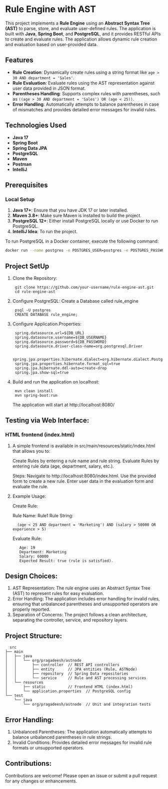 # Rule Engine with AST

This project implements a **Rule Engine** using an **Abstract Syntax Tree (AST)** to parse, store, and evaluate user-defined rules. The application is built with **Java**, **Spring Boot**, and **PostgreSQL**, and it provides RESTful APIs to create and evaluate rules. The application allows dynamic rule creation and evaluation based on user-provided data.

## Features

- **Rule Creation**: Dynamically create rules using a string format like `age > 30 AND department = 'Sales'`.
- **Rule Evaluation**: Evaluate rules using the AST representation against user data provided in JSON format.
- **Parentheses Handling**: Supports complex rules with parentheses, such as `((age > 30 AND department = 'Sales') OR (age < 25))`.
- **Error Handling**: Automatically attempts to balance parentheses in case of mismatches and provides detailed error messages for invalid rules.

## Technologies Used

- **Java 17**
- **Spring Boot**
- **Spring Data JPA**
- **PostgreSQL**
- **Maven**
- **Postman**
- **IntelliJ**

## Prerequisites

### Local Setup

1. **Java 17+**: Ensure that you have JDK 17 or later installed.
2. **Maven 3.8+**: Make sure Maven is installed to build the project.
3. **PostgreSQL 12+**: Either install PostgreSQL locally or use Docker to run PostgreSQL.
4. **IntelliJ Idea**: To run the project. 

To run PostgreSQL in a Docker container, execute the following command:

```bash
docker run --name postgres -e POSTGRES_USER=postgres -e POSTGRES_PASSWORD=your-password -e POSTGRES_DB=rule_engine -p 5432:5432 -d postgres
```

## Project SetUp

1. Clone the Repository:
   ```
    git clone https://github.com/your-username/rule-engine-ast.git
    cd rule-engine-ast
   ```
   
2. Configure PostgreSQL:
   Create a Database called rule_engine 
   ```
    psql -U postgres
    CREATE DATABASE rule_engine;
   ```

3. Configure Application.Properties:
   ```
    spring.datasource.url=${DB_URL}
    spring.datasource.username=${DB_USERNAME}
    spring.datasource.password=${DB_PASSWORD}
    spring.datasource.driver-class-name=org.postgresql.Driver

    spring.jpa.properties.hibernate.dialect=org.hibernate.dialect.PostgreSQLDialect
    spring.jpa.properties.hibernate.format_sql=true
    spring.jpa.hibernate.ddl-auto=create-drop
    spring.jpa.show-sql=true
   ```

4. Build and run the application on localhost:
   ```
    mvn clean install
    mvn spring-boot:run
   ```

   The application will start at http://localhost:8080/

## Testing via Web Interface:

### HTML frontend (index.html)
   
1. A simple frontend is available in src/main/resources/static/index.html that allows you to:

   Create Rules by entering a rule name and rule string.
   Evaluate Rules by entering rule data (age, department, salary, etc.).
   
   Steps:
     Navigate to http://localhost:8080/index.html.
     Use the provided form to create a new rule.
     Enter user data in the evaluation form and evaluate the rule.

3. Example Usage:

   Create Rule:

     Rule Name: Rule1
     Rule String:
     ```
       (age < 25 AND department = 'Marketing') AND (salary > 50000 OR experience > 5)
    ```
     Evaluate Rule:
    ```
       Age: 19
       Department: Marketing
       Salary: 60000
       Expected Result: true (rule is satisfied).
    ```
   
## Design Choices:

1. AST Representation: The rule engine uses an Abstract Syntax Tree (AST) to represent rules for easy evaluation.
2. Error Handling: The application includes error handling for invalid rules, ensuring that unbalanced parentheses and unsupported operators are properly reported.
3. Separation of Concerns: The project follows a clean architecture, separating the controller, service, and repository layers.

## Project Structure:

```
  src
├── main
│   ├── java
│   │   └── org/pragadeesh/astnode
│   │       ├── controller  // REST API controllers
│   │       ├── entity      // JPA entities (Rule, ASTNode)
│   │       ├── repository  // Spring Data repositories
│   │       └── service     // Rule and AST processing services
│   └── resources
│       ├── static          // Frontend HTML (index.html)
│       └── application.properties  // PostgreSQL config
└── test
    └── java
        └── org/pragadeesh/astnode  // Unit and integration tests

```
## Error Handling:

1. Unbalanced Parentheses: The application automatically attempts to balance unbalanced parentheses in rule strings.
2. Invalid Conditions: Provides detailed error messages for invalid rule formats or unsupported operators.

## Contributions:

Contributions are welcome! Please open an issue or submit a pull request for any changes or enhancements.
